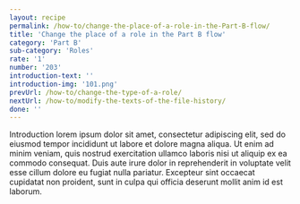 ```yaml
---
layout: recipe
permalink: /how-to/change-the-place-of-a-role-in-the-Part-B-flow/
title: 'Change the place of a role in the Part B flow'
category: 'Part B'
sub-category: 'Roles'
rate: '1'
number: '203'
introduction-text: ''
introduction-img: '101.png'
prevUrl: /how-to/change-the-type-of-a-role/
nextUrl: /how-to/modify-the-texts-of-the-file-history/
done: ''
---
```


Introduction lorem ipsum dolor sit amet, consectetur adipiscing elit, sed do eiusmod tempor incididunt ut labore et dolore magna aliqua. Ut enim ad minim veniam, quis nostrud exercitation ullamco laboris nisi ut aliquip ex ea commodo consequat. Duis aute irure dolor in reprehenderit in voluptate velit esse cillum dolore eu fugiat nulla pariatur. Excepteur sint occaecat cupidatat non proident, sunt in culpa qui officia deserunt mollit anim id est laborum.

